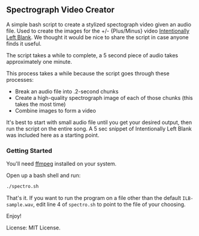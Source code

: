 ## Spectrograph Video Creator

A simple bash script to create a stylized spectograph video given an audio file.
Used to create the images for the +/- {Plus/Minus} video
[Intentionally Left Blank](https://www.youtube.com/watch?v=-6VBBin0yHo). We
thought it would be nice to share the script in case anyone finds it useful.

The script takes a while to complete, a 5 second piece of audio takes
approximately one minute.

This process takes a while because the script goes through these processes:

-   Break an audio file into .2-second chunks
-   Create a high-quality spectrograph image of each of those chunks (this takes
    the most time)
-   Combine images to form a video

It's best to start with small audio file until you get your desired output, then
run the script on the entire song. A 5 sec snippet of Intentionally Left Blank
was included here as a starting point.

### Getting Started

You'll need [ffmpeg](https://ffmpeg.org/) installed on your system.

Open up a bash shell and run:

```bash
./spectro.sh
```

That's it. If you want to run the program on a file other than the default
`ILB-sample.wav`, edit line 4 of `spectro.sh` to point to the file of your
choosing.

Enjoy!

License: MIT License.
